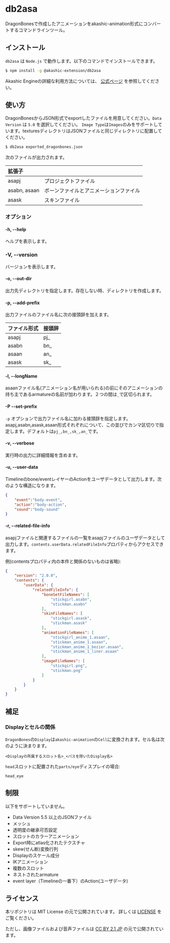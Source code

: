 # db2asa
DragonBonesで作成したアニメーションをakashic-animation形式にコンバートするコマンドラインツール。

## インストール
`db2asa` は `Node.js` で動作します。以下のコマンドでインストールできます。
```sh
$ npm install -g @akashic-extension/db2asa
```

Akashic Engineの詳細な利用方法については、 [公式ページ](https://akashic-games.github.io/) を参照してください。

## 使い方
DragonBonesからJSON形式でexportしたファイルを用意してください。`Data Version` は `5.0` を選択してください。
`Image Type`は`Images`のみをサポートしています。texturesディレクトリはJSONファイルと同じディレクトリに配置してください。

```sh
$ db2asa exported_dragonbones.json
```

次のファイルが出力されます。

| 拡張子        |                                        |
|:------------- | :------------------------------------- |
| asapj         | プロジェクトファイル                   |
| asabn, asaan  | ボーンファイルとアニメーションファイル |
| asask         | スキンファイル                         |

### オプション
#### -h, --help
ヘルプを表示します。

### -V, --version
バージョンを表示します。

#### -o, --out-dir
出力先ディレクトリを指定します。存在しない時、ディレクトリを作成します。

#### -p, --add-prefix
出力ファイルのファイル名に次の接頭辞を加えます。

| ファイル形式  | 接頭辞        |
|:------------- |:------------- |
| asapj         | pj_           |
| asabn         | bn_           |
| asaan         | an_           |
| asask         | sk_           |

#### -l, --longName
asaanファイル名(アニメーション名が用いられる)の前にそのアニメーションの持ち主であるarmatureの名前が加わります。２つの間は`_`で区切られます。

#### -P --set-prefix
`-p` オプションで出力ファイル名に加わる接頭辞を指定します。asapj,asabn,asask,asaan形式それぞれについて、この並びでカンマ区切りで指定します。デフォルトは`pj_,bn_,sk_,an_`です。

#### -v, --verbose
実行時の出力に詳細情報を含めます。

#### -u, --user-data
Timelineのbone/eventレイヤーのActionをユーザデータとして出力します。次のような構造になります。

```json
{
    "event":"body-event",
    "action":"body-action",
    "sound":"body-sound"
}
```

#### -r, --related-file-info
asapjファイルと関連するファイルの一覧をasapjファイルのユーザデータとして出力します。`contents.userData.relatedFileInfo`プロパティからアクセスできます。

例(contentsプロパティ内の本件と関係のないものは省略):
```json
{
    "version": "2.0.0",
    "contents": {
        "userData": {
            "relatedFileInfo": {
                "boneSetFileNames": [
                    "stickgirl.asabn",
                    "stickman.asabn"
                ],
                "skinFileNames": [
                    "stickgirl.asask",
                    "stickman.asask"
                ],
                "animationFileNames": [
                    "stickgirl_anime_1.asaan",
                    "stickman_anime_1.asaan",
                    "stickman_anime_1_bezier.asaan",
                    "stickman_anime_1_liner.asaan"
                ],
                "imageFileNames": [
                    "stickgirl.png",
                    "stickman.png"
                ]
            }
        }
    }
}
```

## 補足
### Displayとセルの関係
`DragonBones`の`Display`は`akashic-animation`の`Cell`に変換されます。セル名は次のように決まります。

`<Displayの所属するスロット名>_<パスを除いたDisplay名>`

`head`スロットに配置された`parts/eye`ディスプレイの場合:

`head_eye`

## 制限
以下をサポートしていません。

* Data Version 5.5 以上のJSONファイル
* メッシュ
* 透明度の継承可否設定
* スロットのカラーアニメーション
* Export時にatlas化されたテクスチャ
* skew(せん断)変換行列
* Displayのスケール成分
* IKアニメーション
* 複数のスロット
* ネストされたarmature
* event layer（Timelineの一番下）のAction(ユーザデータ)

## ライセンス
本リポジトリは MIT License の元で公開されています。
詳しくは [LICENSE](./LICENSE) をご覧ください。

ただし、画像ファイルおよび音声ファイルは
[CC BY 2.1 JP](https://creativecommons.org/licenses/by/2.1/jp/) の元で公開されています。
